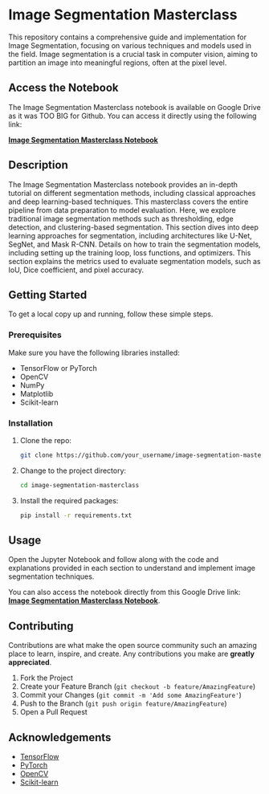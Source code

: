 # Image Segmentation Masterclass

This repository contains a comprehensive guide and implementation for Image Segmentation, focusing on various techniques and models used in the field. Image segmentation is a crucial task in computer vision, aiming to partition an image into meaningful regions, often at the pixel level.

## Access the Notebook

The Image Segmentation Masterclass notebook is available on Google Drive as it was TOO BIG for Github. You can access it directly using the following link:

[**Image Segmentation Masterclass Notebook**](https://drive.google.com/drive/folders/1MXzlNpGIbGRKNP51XOkQafe8BeOopawl?usp=drive_link)

## Description

The Image Segmentation Masterclass notebook provides an in-depth tutorial on different segmentation methods, including classical approaches and deep learning-based techniques. This masterclass covers the entire pipeline from data preparation to model evaluation. Here, we explore traditional image segmentation methods such as thresholding, edge detection, and clustering-based segmentation. This section dives into deep learning approaches for segmentation, including architectures like U-Net, SegNet, and Mask R-CNN. Details on how to train the segmentation models, including setting up the training loop, loss functions, and optimizers. This section explains the metrics used to evaluate segmentation models, such as IoU, Dice coefficient, and pixel accuracy.

## Getting Started

To get a local copy up and running, follow these simple steps.

### Prerequisites

Make sure you have the following libraries installed:

- TensorFlow or PyTorch
- OpenCV
- NumPy
- Matplotlib
- Scikit-learn

### Installation

1. Clone the repo:
    ```sh
    git clone https://github.com/your_username/image-segmentation-masterclass.git
    ```
2. Change to the project directory:
    ```sh
    cd image-segmentation-masterclass
    ```
3. Install the required packages:
    ```sh
    pip install -r requirements.txt
    ```

## Usage

Open the Jupyter Notebook and follow along with the code and explanations provided in each section to understand and implement image segmentation techniques.

You can also access the notebook directly from this Google Drive link: [**Image Segmentation Masterclass Notebook**](https://drive.google.com/drive/folders/1MXzlNpGIbGRKNP51XOkQafe8BeOopawl?usp=drive_link).

## Contributing

Contributions are what make the open source community such an amazing place to learn, inspire, and create. Any contributions you make are **greatly appreciated**.

1. Fork the Project
2. Create your Feature Branch (`git checkout -b feature/AmazingFeature`)
3. Commit your Changes (`git commit -m 'Add some AmazingFeature'`)
4. Push to the Branch (`git push origin feature/AmazingFeature`)
5. Open a Pull Request

## Acknowledgements

- [TensorFlow](https://www.tensorflow.org/)
- [PyTorch](https://pytorch.org/)
- [OpenCV](https://opencv.org/)
- [Scikit-learn](https://scikit-learn.org/)
